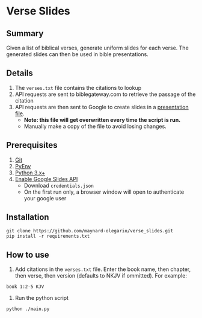 # Verse Slides

## Summary
Given a list of biblical verses, generate uniform slides for each verse.  The generated slides can then be used in bible presentations.

## Details
1. The `verses.txt` file contains the citations to lookup
1. API requests are sent to biblegateway.com to retrieve the passage of the citation
1. API requests are then sent to Google to create slides in a [presentation file](https://docs.google.com/presentation/d/12XDv6JAdduXgoTneZdQ9tawfGouTPQLExTUEb3RUurU/).
   - **Note: this file will get overwritten every time the script is run.**
   - Manually make a copy of the file to avoid losing changes.

## Prerequisites
1. [Git](https://help.github.com/en/github/getting-started-with-github/set-up-git#setting-up-git)
1. [PyEnv](https://github.com/pyenv/pyenv#installation)
1. [Python 3.x+](https://www.python.org/downloads/)
1. [Enable Google Slides API](https://developers.google.com/slides/quickstart/python)
   - Download `credentials.json`
   - On the first run only, a browser window will open to authenticate your google user

## Installation
```
git clone https://github.com/maynard-olegario/verse_slides.git
pip install -r requirements.txt
```

## How to use
1. Add citations in the `verses.txt` file.  Enter the book name, then chapter, then verse, then version (defaults to NKJV if ommitted).  For example:
```
book 1:2-5 KJV
```
1. Run the python script
```
python ./main.py
```
